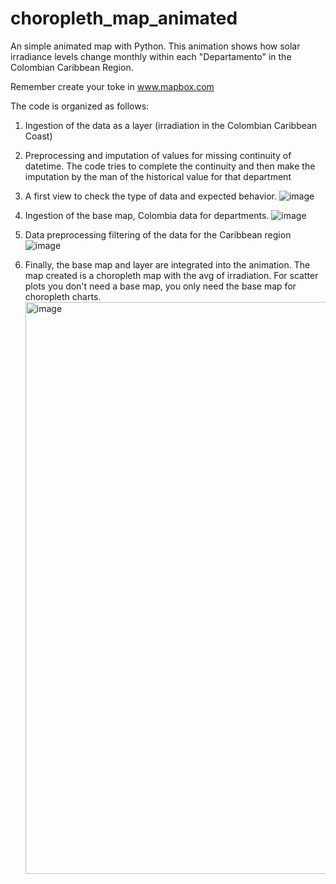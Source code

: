 # choropleth_map_animated
An simple animated map with Python. This animation shows how solar irradiance levels change monthly within each "Departamento" in the Colombian Caribbean Region.

Remember create your toke in www.mapbox.com

The code is organized as follows:
1. Ingestion of the data as a layer (irradiation in the Colombian Caribbean Coast)
2. Preprocessing and imputation of values for missing continuity of datetime. The code tries to complete the continuity and then make the imputation by the man of the historical value for that department
3. A first view to check the type of data and expected behavior.
   ![image](https://github.com/glohalo/choropleth_map_animated/assets/28090029/f7185fa4-61b5-45a1-adf6-4c2a3701497f)
   
5. Ingestion of the base map, Colombia data for departments.
   ![image](https://github.com/glohalo/choropleth_map_animated/assets/28090029/fa83acb0-d8f3-4079-b3f1-3bbd0394ec7a)

7. Data preprocessing filtering of the data for the Caribbean region
   ![image](https://github.com/glohalo/choropleth_map_animated/assets/28090029/ed243dfa-47b5-4b86-a5e2-b12304c1cc74)
   
9. Finally, the base map and layer are integrated into the animation. The map created is a choropleth map with the avg of irradiation. For scatter plots you don't need a base map, you only need the base map for choropleth charts.
    <img width="915" alt="image" src="https://github.com/glohalo/choropleth_map_animated/assets/28090029/0056cf03-2d95-478f-ad5e-87da796949cb">
